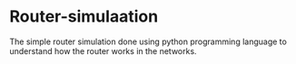 # Router-simulaation
The simple router simulation done using python programming language to understand how the router works in the networks.
